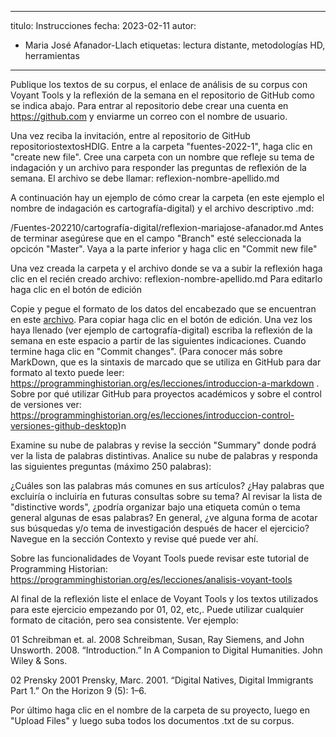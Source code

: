 
---
titulo: Instrucciones
fecha: 2023-02-11
autor:
- Maria José Afanador-Llach
etiquetas: lectura distante, metodologías HD, herramientas
---


Publique los textos de su corpus, el enlace de análisis de su corpus con Voyant Tools y la reflexión de la semana en el repositorio de GitHub como se indica abajo. Para entrar al repositorio debe crear una cuenta en https://github.com y enviarme un correo con el nombre de usuario.

Una vez reciba la invitación, entre al repositorio de GitHub repositoriostextosHDIG. Entre a la carpeta "fuentes-2022-1", haga clic en "create new file". Cree una carpeta con un nombre que refleje su tema de indagación y un archivo para responder las preguntas de reflexión de la semana. El archivo se debe llamar: reflexion-nombre-apellido.md

A continuación hay un ejemplo de cómo crear la carpeta (en este ejemplo el nombre de indagación es cartografía-digital) y el archivo descriptivo .md: 

/Fuentes-202210/cartografía-digital/reflexion-mariajose-afanador.md Antes de terminar asegúrese que en el campo "Branch" esté seleccionada la opcicón "Master". Vaya a la parte inferior y haga clic en "Commit new file" 

Una vez creada la carpeta y el archivo donde se va a subir la reflexión haga clic en el recién creado archivo: reflexion-nombre-apellido.md  Para editarlo haga clic en el botón de edición

Copie y pegue el formato de los datos del encabezado que se encuentran en este [archivo](https://github.com/mariajoafana/repositoriotextosHDIG/blob/master/Encabezado-yaml.md). Para copiar haga clic en el botón de edición. Una vez los haya llenado (ver ejemplo de cartografía-digital) escriba la reflexión de la semana en este espacio a partir de las siguientes indicaciones. Cuando termine haga clic en "Commit changes". (Para conocer más sobre MarkDown, que es la sintaxis de marcado que se utiliza en GitHub para dar formato al texto puede leer: https://programminghistorian.org/es/lecciones/introduccion-a-markdown . Sobre por qué utilizar GitHub para proyectos académicos y sobre el control de versiones ver: https://programminghistorian.org/es/lecciones/introduccion-control-versiones-github-desktop)n

Examine su nube de palabras y revise la sección "Summary" donde podrá ver la lista de palabras distintivas. Analice su nube de palabras y responda las siguientes preguntas (máximo 250 palabras):

¿Cuáles son las palabras más comunes en sus artículos? 
¿Hay palabras que excluiría o incluiría en futuras consultas sobre su tema?
Al revisar la lista de "distinctive words", ¿podría organizar bajo una etiqueta común o tema general algunas de esas palabras? En general, ¿ve alguna forma de acotar sus búsquedas y/o tema de investigación después de hacer el ejercicio?
Navegue en la sección Contexto y revise qué puede ver ahí. 

Sobre las funcionalidades de Voyant Tools puede revisar este tutorial de Programming Historian: https://programminghistorian.org/es/lecciones/analisis-voyant-tools

Al final de la reflexión liste el enlace de Voyant Tools y los textos utilizados para este ejercicio empezando por 01, 02, etc,. Puede utilizar cualquier formato de citación, pero sea consistente. Ver ejemplo:

01 Schreibman et. al. 2008 Schreibman, Susan, Ray Siemens, and John Unsworth. 2008. “Introduction.” In A Companion to Digital Humanities. John Wiley & Sons.

02 Prensky 2001 Prensky, Marc. 2001. “Digital Natives, Digital Immigrants Part 1.” On the Horizon 9 (5): 1–6.

Por último haga clic en el nombre de la carpeta de su proyecto, luego en "Upload Files" y luego suba todos los documentos .txt de su corpus. 


